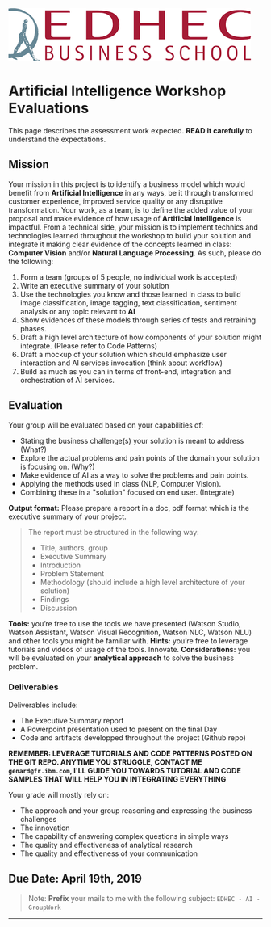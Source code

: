 ![](assets/markdown-img-paste-20190306155351319.png)  
# Artificial Intelligence Workshop Evaluations

This page describes the assessment work expected. **READ it carefully** to understand the expectations.

## Mission
Your mission in this project is to identify a business model which would benefit from **Artificial Intelligence** in any ways, be it through transformed customer experience, improved service quality or any disruptive transformation.
Your work, as a team, is to define the added value of your proposal and make evidence of how usage of **Artificial Intelligence** is impactful.
From a technical side, your mission is to implement technics and technologies learned throughout the workshop to build your solution and integrate it making clear evidence of the concepts learned in class: **Computer Vision** and/or **Natural Language Processing**.
 As such, please do the following:
1.	Form a team (groups of 5 people, no individual work is accepted)
2.	Write an executive summary of your solution
3.	Use the technologies you know and those learned in class to build image classification, image tagging, text classification, sentiment analysis or any topic relevant to **AI**
4. Show evidences of these models through series of tests and retraining phases.
5.	Draft a high level architecture of how components of your solution might integrate. (Please refer to Code Patterns)
6.	Draft a mockup of your solution which should emphasize user interaction and AI services invocation (think about workflow)
7. Build as much as you can in terms of front-end, integration and orchestration of AI services.

## Evaluation
Your group will be evaluated based on your capabilities of:
+ Stating the business challenge(s) your solution is meant to address (What?)
+ Explore the actual problems and pain points of the domain your solution is focusing on. (Why?)
+ Make evidence of AI as a way to solve the problems and pain points.
+ Applying the methods used in class (NLP, Computer Vision).
+	Combining these in a "solution" focused on end user. (Integrate)

**Output format:** Please prepare a report in a doc, pdf format which is the executive summary of your project.
>The report must be structured in the following way:
>+	Title, authors, group
>+	Executive Summary
>+	Introduction
>+	Problem Statement
>+	Methodology (should include a high level architecture of your solution)
>+	Findings
>+	Discussion  

**Tools:** you’re free to use the tools we have presented (Watson Studio, Watson Assistant, Watson Visual Recognition, Watson NLC, Watson NLU) and other tools you might be familiar with.
**Hints:** you’re free to leverage tutorials and videos of usage of the tools. Innovate.
**Considerations:** you will be evaluated on your **analytical approach** to solve the business problem.

### Deliverables
Deliverables include:
+ The Executive Summary report
+ A Powerpoint presentation used to present on the final Day
+ Code and artifacts developped throughout the project (Github repo)

**REMEMBER: LEVERAGE TUTORIALS AND CODE PATTERNS POSTED ON THE GIT REPO. ANYTIME YOU STRUGGLE, CONTACT ME `genard@fr.ibm.com`, I'LL GUIDE YOU TOWARDS TUTORIAL AND CODE SAMPLES THAT WILL HELP YOU IN INTEGRATING EVERYTHING**

Your grade will mostly rely on:
+	The approach and your group reasoning and expressing the business challenges
+ The innovation
+	The capability of answering complex questions in simple ways
+	The quality and effectiveness of analytical research
+	The quality and effectiveness of your communication

## Due Date: April 19th, 2019

>Note: **Prefix** your mails to me with the following subject: `EDHEC - AI - GroupWork`
---
